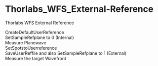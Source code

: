 # Thorlabs_WFS_External-Reference
Thorlabs WFS External Reference

CreateDefaultUserReference  
SetSampleRefplane to 0 (Internal)  
Measure Planewave  
SetSpotstoUserreference  
SaveUserReffile and also SetSampleRefplane to 1 (External)  
Measure the target Wavefront  
  
